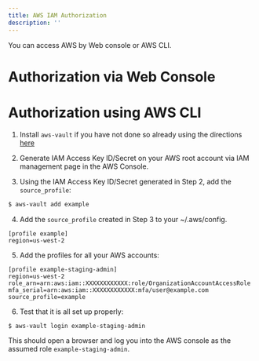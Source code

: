 ```yaml
---
title: AWS IAM Authorization
description: ''
---
```


You can access AWS by Web console or AWS CLI.

# Authorization via Web Console

# Authorization using AWS CLI

1. Install `aws-vault` if you have not done so already using the directions [here](https://github.com/99designs/aws-vault#installing)

2. Generate IAM Access Key ID/Secret on your AWS root account via IAM management page in the AWS Console.

3. Using the IAM Access Key ID/Secret generated in Step 2, add the `source_profile`:
```bash
$ aws-vault add example
```

4. Add the `source_profile` created in Step 3 to your ~/.aws/config.
```
[profile example]
region=us-west-2
```

5. Add the profiles for all your AWS accounts:
```
[profile example-staging-admin]
region=us-west-2
role_arn=arn:aws:iam::XXXXXXXXXXXX:role/OrganizationAccountAccessRole
mfa_serial=arn:aws:iam::XXXXXXXXXXXX:mfa/user@example.com
source_profile=example
```

6. Test that it is all set up properly:
```
$ aws-vault login example-staging-admin
```

This should open a browser and log you into the AWS console as the assumed role `example-staging-admin`.
